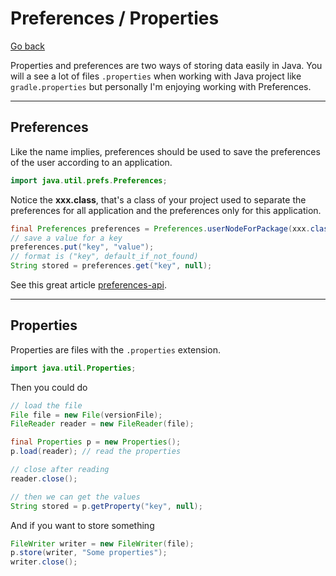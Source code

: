 # Preferences / Properties

[Go back](../../index.md#advanced)

Properties and preferences are two ways of storing data easily in Java. You will a see a lot of files `.properties` when working with Java project like `gradle.properties` but personally I'm enjoying working with Preferences.

<hr class="sr">

## Preferences

Like the name implies, preferences should be used to save the preferences of the user according to an application.

```java
import java.util.prefs.Preferences;
```

Notice the **xxx.class**, that's a class of your project used to separate the preferences for all application and the preferences only for this application.

```java
final Preferences preferences = Preferences.userNodeForPackage(xxx.class);
// save a value for a key
preferences.put("key", "value");
// format is ("key", default_if_not_found)
String stored = preferences.get("key", null);
``` 

See this great article [preferences-api](https://www.amitph.com/introduction-to-java-preferences-api/).

<hr class="sl">

## Properties

Properties are files with the `.properties` extension.

````java
import java.util.Properties;
````

Then you could do

```java
// load the file
File file = new File(versionFile);
FileReader reader = new FileReader(file);

final Properties p = new Properties();
p.load(reader); // read the properties

// close after reading
reader.close();

// then we can get the values
String stored = p.getProperty("key", null);
```

And if you want to store something

```java
FileWriter writer = new FileWriter(file);
p.store(writer, "Some properties");
writer.close();
```